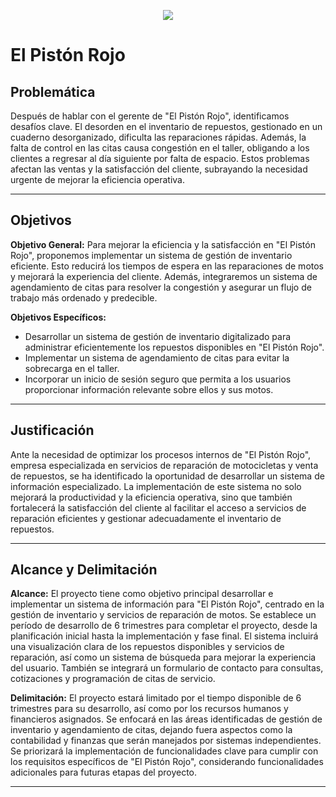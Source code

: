 <p align="center">
  <img src="https://github.com/JuanFachas/Repositorio-PR/assets/173213965/dd3b9629-39d8-4991-9e2d-64749cc9a383">
</p>

# El Pistón Rojo

## Problemática

Después de hablar con el gerente de "El Pistón Rojo", identificamos desafíos clave. El desorden en el inventario de repuestos, gestionado en un cuaderno desorganizado, dificulta las reparaciones rápidas. Además, la falta de control en las citas causa congestión en el taller, obligando a los clientes a regresar al día siguiente por falta de espacio. Estos problemas afectan las ventas y la satisfacción del cliente, subrayando la necesidad urgente de mejorar la eficiencia operativa.

---
## Objetivos

**Objetivo General:** Para mejorar la eficiencia y la satisfacción en "El Pistón Rojo", proponemos implementar un sistema de gestión de inventario eficiente. Esto reducirá los tiempos de espera en las reparaciones de motos y mejorará la experiencia del cliente. Además, integraremos un sistema de agendamiento de citas para resolver la congestión y asegurar un flujo de trabajo más ordenado y predecible.

**Objetivos Específicos:** 
- Desarrollar un sistema de gestión de inventario digitalizado para administrar eficientemente los repuestos disponibles en "El Pistón Rojo".
- Implementar un sistema de agendamiento de citas para evitar la sobrecarga en el taller.
- Incorporar un inicio de sesión seguro que permita a los usuarios proporcionar información relevante sobre ellos y sus motos.
---
## Justificación

Ante la necesidad de optimizar los procesos internos de "El Pistón Rojo", empresa especializada en servicios de reparación de motocicletas y venta de repuestos, se ha identificado la oportunidad de desarrollar un sistema de información especializado. La implementación de este sistema no solo mejorará la productividad y la eficiencia operativa, sino que también fortalecerá la satisfacción del cliente al facilitar el acceso a servicios de reparación eficientes y gestionar adecuadamente el inventario de repuestos.

---
## Alcance y Delimitación

**Alcance:** El proyecto tiene como objetivo principal desarrollar e implementar un sistema de información para "El Pistón Rojo", centrado en la gestión de inventario y servicios de reparación de motos. Se establece un período de desarrollo de 6 trimestres para completar el proyecto, desde la planificación inicial hasta la implementación y fase final. El sistema incluirá una visualización clara de los repuestos disponibles y servicios de reparación, así como un sistema de búsqueda para mejorar la experiencia del usuario. También se integrará un formulario de contacto para consultas, cotizaciones y programación de citas de servicio.

**Delimitación:** El proyecto estará limitado por el tiempo disponible de 6 trimestres para su desarrollo, así como por los recursos humanos y financieros asignados. Se enfocará en las áreas identificadas de gestión de inventario y agendamiento de citas, dejando fuera aspectos como la contabilidad y finanzas que serán manejados por sistemas independientes. Se priorizará la implementación de funcionalidades clave para cumplir con los requisitos específicos de "El Pistón Rojo", considerando funcionalidades adicionales para futuras etapas del proyecto.

---
